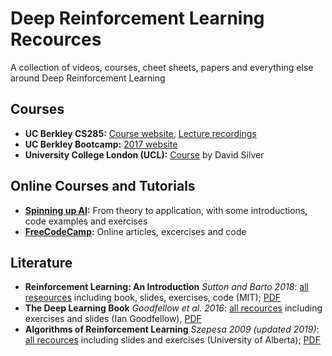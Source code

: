# Deep Reinforcement Learning Recources

A collection of videos, courses, cheet sheets, papers and everything else around Deep Reinforcement Learning

## Courses

- **UC Berkley CS285:** [Course website](http://rail.eecs.berkeley.edu/deeprlcourse/resources/#prev-off), [Lecture recordings](https://www.youtube.com/playlist?list=PLkFD6_40KJIwhWJpGazJ9VSj9CFMkb79A)
- **UC Berkley Bootcamp:** [2017 website](https://sites.google.com/view/deep-rl-bootcamp/home)
- **University College London (UCL):** [Course](https://www.davidsilver.uk/teaching/) by David Silver

## Online Courses and Tutorials

- **[Spinning up AI](https://spinningup.openai.com/en/latest/user/introduction.html):** From theory to application, with some introductions, code examples and exercises
- **[FreeCodeCamp](https://github.com/simoninithomas/Deep_reinforcement_learning_Course):** Online articles, excercises and code

## Literature

- **Reinforcement Learning: An Introduction** *Sutton and Barto 2018*: [all reseources](http://incompleteideas.net/book/the-book-2nd.html) including book, slides, exercises, code (MIT); [PDF](http://incompleteideas.net/book/RLbook2020.pdf) 
- **The Deep Learning Book** *Goodfellow et al. 2016*: [all recources](http://www.deeplearningbook.org/) including exercises and slides (Ian Goodfellow), [PDF](https://raw.githubusercontent.com/janishar/mit-deep-learning-book-pdf/master/complete-book-bookmarked-pdf/deeplearningbook.pdf)
- **Algorithms of Reinforcement Learning** *Szepesa 2009 (updated 2019)*: [all recources](https://sites.ualberta.ca/~szepesva/rlbook.html) including slides and exercises (University of Alberta); [PDF](https://sites.ualberta.ca/~szepesva/papers/RLAlgsInMDPs.pdf) 